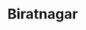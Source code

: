 ---
title: Biratnagar
translationKey: biratnagar
defaultDays: 0
longitude: ''
latitude: ''
draft: false
nighthalt: false
id: city
type: city
tags:
  - Cities
  - Biratnagar
airports:
  - BIR Biratnagar
---